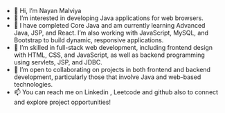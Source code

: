 - 👋 Hi, I’m Nayan Malviya
- 👀 I’m interested in developing Java applications for web browsers.
- 🌱 I have completed Core Java and am currently learning Advanced Java, JSP, and React. I’m also working with JavaScript, MySQL, and Bootstrap to build dynamic, responsive applications.
- 💼 I’m skilled in full-stack web development, including frontend design with HTML, CSS, and JavaScript, as well as backend programming using servlets, JSP, and JDBC.
- 💞️ I’m open to collaborating on projects in both frontend and backend development, particularly those that involve Java and web-based technologies.
- 📫 You can reach me on Linkedin , Leetcode and github also to connect and explore project opportunities!
